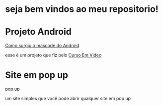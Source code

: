 # seja bem vindos ao meu repositorio!

<h1>Projeto Android</h1>
<a href="https://nekolacat.github.io/projeto-android/">Como surgiu o mascode do Android</a>
<p>esse é um projeto que fiz pelo <a href="https://youtube.com/cursoemvideo" target="_blank">Curso Em Video</a></p>

<h1>Site em pop up</h1>
<a href="https://nekolacat.github.io/projeto-android/">pop up</a>
<p>um site simples que você pode abrir qualquer site em pop up</p>